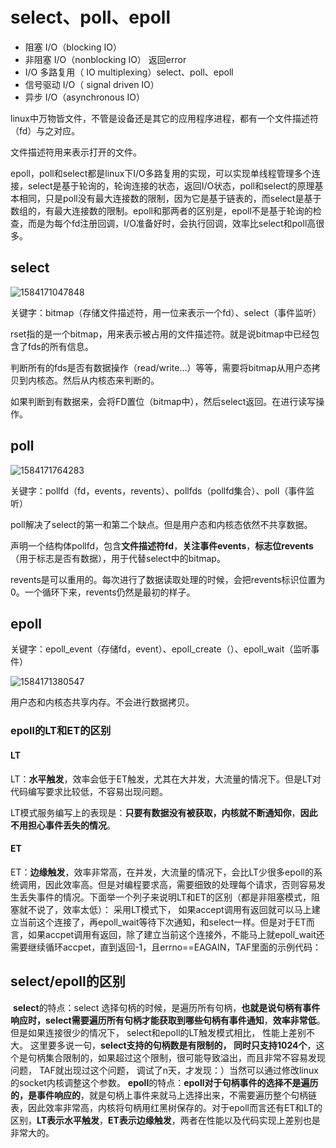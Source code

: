 # select、poll、epoll

- 阻塞 I/O（blocking IO）
- 非阻塞 I/O（nonblocking IO） 返回error
- I/O 多路复用（ IO multiplexing）select、poll、epoll
- 信号驱动 I/O（ signal driven IO）
- 异步 I/O（asynchronous IO）

linux中万物皆文件，不管是设备还是其它的应用程序进程，都有一个文件描述符（fd）与之对应。

文件描述符用来表示打开的文件。



​		epoll，poll和select都是linux下I/O多路复用的实现，可以实现单线程管理多个连接，select是基于轮询的，轮询连接的状态，返回I/O状态，poll和select的原理基本相同，只是poll没有最大连接数的限制，因为它是基于链表的，而select是基于数组的，有最大连接数的限制。epoll和那两者的区别是，epoll不是基于轮询的检查，而是为每个fd注册回调，I/O准备好时，会执行回调，效率比select和poll高很多。


## select

![1584171047848](F:\typoraImg\1584171047848.png)

关键字：bitmap（存储文件描述符，用一位来表示一个fd）、select（事件监听）	

​		rset指的是一个bitmap，用来表示被占用的文件描述符。就是说bitmap中已经包含了fds的所有信息。

​		判断所有的fds是否有数据操作（read/write...）等等，需要将bitmap从用户态拷贝到内核态。然后从内核态来判断的。

​		如果判断到有数据来，会将FD置位（bitmap中），然后select返回。在进行读写操作。

## poll

![1584171764283](F:\typoraImg\1584171764283.png)

关键字：pollfd（fd，events，revents）、pollfds（pollfd集合）、poll（事件监听）

​		poll解决了select的第一和第二个缺点。但是用户态和内核态依然不共享数据。

​		声明一个结构体pollfd，包含**文件描述符fd**，**关注事件events**，**标志位revents**（用于标志是否有数据），用于代替select中的bitmap。

​		revents是可以重用的。每次进行了数据读取处理的时候，会把revents标识位置为0。一个循环下来，revents仍然是最初的样子。

## epoll

关键字：epoll_event（存储fd，event）、epoll_create（）、epoll_wait（监听事件）

![1584171380547](F:\typoraImg\1584171380547.png)

用户态和内核态共享内存。不会进行数据拷贝。

### **epoll的LT和ET的区别**

#### LT

​		LT：**水平触发**，效率会低于ET触发，尤其在大并发，大流量的情况下。但是LT对代码编写要求比较低，不容易出现问题。

​		LT模式服务编写上的表现是：**只要有数据没有被获取，内核就不断通知你**，**因此不用担心事件丢失的情况**。

#### ET



​		ET：**边缘触发**，效率非常高，在并发，大流量的情况下，会比LT少很多epoll的系统调用，因此效率高。但是对编程要求高，需要细致的处理每个请求，否则容易发生丢失事件的情况。
​		下面举一个列子来说明LT和ET的区别（都是非阻塞模式，阻塞就不说了，效率太低）：
采用LT模式下， 如果accept调用有返回就可以马上建立当前这个连接了，再epoll_wait等待下次通知，和select一样。
​		但是对于ET而言，如果accpet调用有返回，除了建立当前这个连接外，不能马上就epoll_wait还需要继续循环accpet，直到返回-1，且errno==EAGAIN，TAF里面的示例代码：

## **select/epoll的区别**

​		**select**的特点：select 选择句柄的时候，是遍历所有句柄，**也就是说句柄有事件响应时，select需要遍历所有句柄才能获取到哪些句柄有事件通知**，**效率非常低**。但是如果连接很少的情况下， select和epoll的LT触发模式相比， 性能上差别不大。
这里要多说一句，**select支持的句柄数是有限制的， 同时只支持1024个**，这个是句柄集合限制的，如果超过这个限制，很可能导致溢出，而且非常不容易发现问题， TAF就出现过这个问题， 调试了n天，才发现：）当然可以通过修改linux的socket内核调整这个参数。
​		**epoll**的特点：**epoll对于句柄事件的选择不是遍历的，是事件响应的**，就是句柄上事件来就马上选择出来，不需要遍历整个句柄链表，因此效率非常高，内核将句柄用红黑树保存的。
​		对于epoll而言还有ET和LT的区别，**LT表示水平触发**，**ET表示边缘触发**，两者在性能以及代码实现上差别也是非常大的。